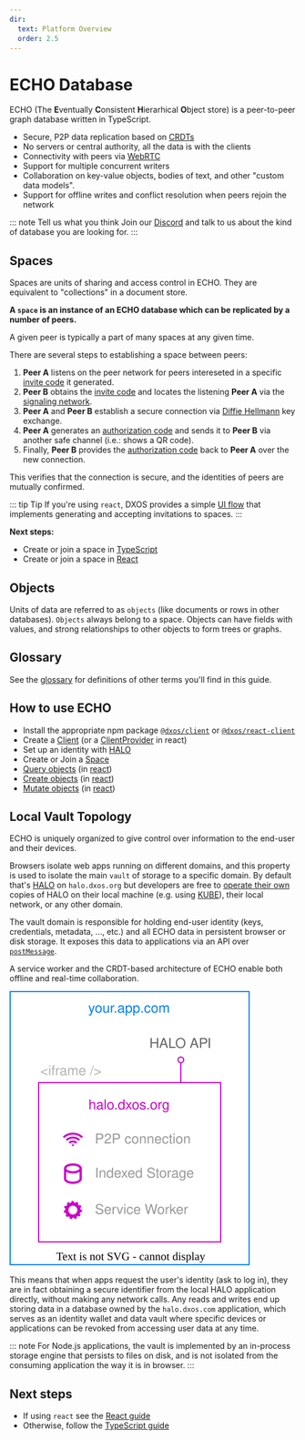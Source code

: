 ```yaml
---
dir:
  text: Platform Overview
  order: 2.5
---
```


# ECHO Database

ECHO (The **E**ventually **C**onsistent **H**ierarhical **O**bject store) is a peer-to-peer graph database written in TypeScript.

*   Secure, P2P data replication based on [CRDTs](https://en.wikipedia.org/wiki/Conflict-free_replicated_data_type)
*   No servers or central authority, all the data is with the clients
*   Connectivity with peers via [WebRTC](https://en.wikipedia.org/wiki/WebRTC)
*   Support for multiple concurrent writers
*   Collaboration on key-value objects, bodies of text, and other "custom data models".
*   Support for offline writes and conflict resolution when peers rejoin the network

::: note Tell us what you think
Join our [Discord](https://discord.gg/KsDBXuUxvD) and talk to us about the kind of database you are looking for.
:::

## Spaces

Spaces are units of sharing and access control in ECHO. They are equivalent to "collections" in a document store.

**A `space` is an instance of an ECHO database which can be replicated by a number of peers.**

A given peer is typically a part of many spaces at any given time.

There are several steps to establishing a space between peers:

1.  <span class="peer-a">**Peer A**</span> listens on the peer network for peers intereseted in a specific [invite code](../glossary#invitation-code) it generated.
2.  <span class="peer-b">**Peer B**</span> obtains the [invite code](../glossary#invitation-code) and locates the listening <span class="peer-a">**Peer A**</span> via the [signaling network](../glossary#signaling-service).
3.  <span class="peer-a">**Peer A**</span> and <span class="peer-b">**Peer B**</span> establish a secure connection via [Diffie Hellmann](https://en.wikipedia.org/wiki/Diffie%E2%80%93Hellman_key_exchange) key exchange.
4.  <span class="peer-a">**Peer A**</span> generates an [authorization code](../glossary#authorization-code) and sends it to <span class="peer-b">**Peer B**</span> via another safe channel (i.e.: shows a QR code).
5.  Finally, <span class="peer-b">**Peer B**</span> provides the [authorization code](../glossary#authorization-code) back to <span class="peer-a">**Peer A**</span> over the new connection.

This verifies that the connection is secure, and the identities of peers are mutually confirmed.

::: tip Tip
If you're using `react`, DXOS provides a simple [UI flow](../react/spaces#joining-spaces) that implements generating and accepting invitations to spaces.
:::

**Next steps:**

*   Create or join a space in [TypeScript](../typescript/spaces)
*   Create or join a space in [React](../react/spaces)

## Objects

Units of data are referred to as `objects` (like documents or rows in other databases). `Objects` always belong to a space. Objects can have fields with values, and strong relationships to other objects to form trees or graphs.

## Glossary

See the [glossary](../glossary) for definitions of other terms you'll find in this guide.

## How to use ECHO

*   Install the appropriate npm package [`@dxos/client`](../typescript) or [`@dxos/react-client`](../react)
*   Create a [Client](../typescript#configuration) (or a [ClientProvider](../react#cofiguration) in react)
*   Set up an identity with [HALO](./halo)
*   Create or Join a [Space](#spaces)
*   [Query objects](../typescript/queries) (in [react](../react/queries))
*   [Create objects](../typescript/mutations#creating-objects) (in [react](../react/mutations))
*   [Mutate objects](../typescript/mutations) (in [react](../react/mutations))

## Local Vault Topology

ECHO is uniquely organized to give control over information to the end-user and their devices.

Browsers isolate web apps running on different domains, and this property is used to isolate the main `vault` of storage to a specific domain. By default that's [HALO](./halo) on `halo.dxos.org` but developers are free to [operate their own](../typescript/config#custom-halo-source) copies of HALO on their local machine (e.g. using [KUBE](./kube)), their local network, or any other domain.

The vault domain is responsible for holding end-user identity (keys, credentials, metadata, ..., etc.) and all ECHO data in persistent browser or disk storage. It exposes this data to applications via an API over [`postMessage`](https://developer.mozilla.org/en-US/docs/Web/API/Window/postMessage).

A service worker and the CRDT-based architecture of ECHO enable both offline and real-time collaboration.

![HALO Vault Topology Diagram](./images/topology.drawio.svg)

This means that when apps request the user's identity (ask to log in), they are in fact obtaining a secure identifier from the local HALO application directly, without making any network calls. Any reads and writes end up storing data in a database owned by the `halo.dxos.com` application, which serves as an identity wallet and data vault where specific devices or applications can be revoked from accessing user data at any time.

::: note
For Node.js applications, the vault is implemented by an in-process storage engine that persists to files on disk, and is not isolated from the consuming application the way it is in browser.
:::

## Next steps

*   If using `react` see the [React guide](../react/)
*   Otherwise, follow the [TypeScript guide](../typescript/)
